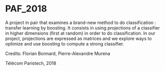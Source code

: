 # PAF_2018


A project in pair that examines a brand-new method to do classification : transfer learning by boosting.
It consists in using projections of a classifier in higher dimensions (first at random) in order to do classification.
In our project, projections are expressed as matrices and we explore ways to optimize and use boosting to compute a strong classifier.

Credits: Florian Bonnard, Pierre-Alexandre Murena

Télécom Paristech, 2018
